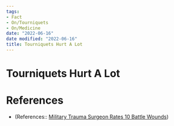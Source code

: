 ```yaml
---
tags:
- Fact
- On/Tourniquets
- On/Medicine
date: "2022-06-16"
date modified: "2022-06-16"
title: Tourniquets Hurt A Lot
---
```


# Tourniquets Hurt A Lot

# References
- (References:: [Military Trauma Surgeon Rates 10 Battle Wounds](https://www.youtube.com/watch?v=iyD6UKPbLE0))
